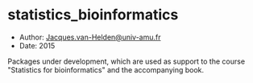 # statistics_bioinformatics

- Author: Jacques.van-Helden@univ-amu.fr
- Date: 2015

Packages under development, which are used as support to the course "Statistics for bioinformatics" and the accompanying book. 
